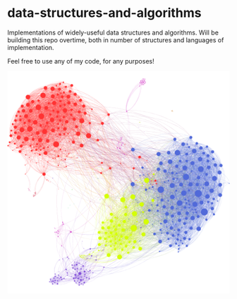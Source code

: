 # data-structures-and-algorithms
Implementations of widely-useful data structures and algorithms. Will be building this repo overtime, both in number of structures and languages of implementation.

Feel free to use any of my code, for any purposes!

!["A collagen network and it's direction field"](misc/network.png)
